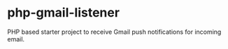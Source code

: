 # php-gmail-listener
PHP based starter project to receive Gmail push notifications for incoming email.
